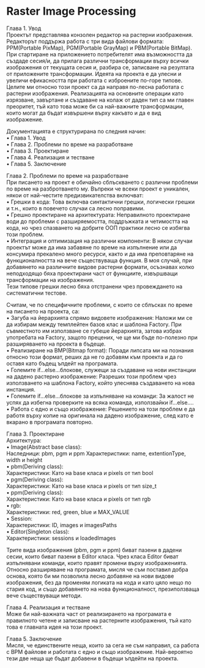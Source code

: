 # Raster Image Processing
Глава 1. Увод<br/>
Проектът представлява конзолен редактор на растерни изображения. Редакторът поддържа работа с три вида файлови формата: PPM(Portable PixMap), 
PGM(Portable GrayMap) и PBM(Portable BitMap). При стартиране на приложението потребителят има възможността да създаде сесия/и, да прилага различни трансформации върху всички изображения от текущата сесия и, разбира се, записване на резултата от приложените трансформации. Идеята на проекта е да улесни и увеличи ефикасността при работата с  изброените по-горе типове.
	Целите ми относно този проект са да направя по-лесна работата с растерни изображения. Реализацията на основните операции като изрязване, завъртане и създаване на колаж от даден тип са ми главен преоритет, тъй като това може би са 
най-важните трансформации, които могат да бъдат извършени върху какъвто и да е вид изображение.

Документацията е структурирана по следния начин:<br/>
	• Глава 1. Увод <br/>
	• Глава 2. Проблеми по време на разработване <br/>
	• Глава 3. Проектиране <br/>
 	• Глава 4. Реализация и тестване <br/> 
  	• Глава 5. Заключение <br/>

Глава 2. Проблеми по време на разработване<br/>
	При писането на проект е обичайно сблъскването с различни проблеми по време на разбротването му. Въпреки че всеки проект е уникален, някои от най-честите предизвикателства включват:<br/>
•	Грешки в кода: Това включва синтактични грешки, логически грешки и т.н., които в повечето случаи са лесно поправими.<br/>
•	Грешно проектиране на архитектурата: Неправилното проектиране води до проблеми с разширяемостта, поддръжката и четимостта на кода, но чрез спазването на добрите ООП практики лесно се избягва този проблем.<br/>
•	Интеграция и оптимизация на различни компоненти: В някои случаи проектът може да има забавяне по време на изпълнение или да консумира прекалено много ресурси, както и да има преповтаряне на функционалността на вече съществуваща функция. В моя случай, при добавянето на различните видове растерни формати, осъзнавах колко неподходящо бяха проектирани част от функциите, извършващи трансформации на изображения.<br/>
Тези типове грешки лесно бяха отстранени чрез провеждането на систематични тестове.

Считам, че по специфичните проблеми, с които се сблъсках по време на писането на прoекта, са:<br/>
•	Загуба на йерархията спрямо видовете изображения: Наложи ми се да избирам между темплейтен базов клас и шаблона Factory. При съвместното им използване се губеше йерархията, затова избрах употребата на Factory, защото прецених, че ще ми бъде по-полезно при разширяването на проекта в бъдеще.<br/>
•	Реализиране на BMP(Bitmap format): Поради липсата ми на познания относно този формат, реших да не го добавям към проекта и да го оставя като бъдещ ъпдейт на програмата.<br/>
•	Големите if…else…блокове, служещи за създаване на нови инстанции на дадено растерно изображение: Разреших този проблем чрез използването на  шаблона Factory, който улеснява създаването на нова инстанция.<br/>
•	Големите if…else…блокове за изпълняване на команди: За жалост не успях да избегна проверките на всяка команда, използвайки if…else….<br/>
•	Работа с едно и също изображение: Решението на този проблем е да работя върху копие на оригинала на дадено изображение, след като е вкарано в програмата повторно. <br/>

Глава 3. Проектиране<br/>
Архитектура:<br/>
•	Image(Abstract base class):<br/>
Наследници: pbm, pgm и ppm
Характеристики: name, extentionType, width и height<br/>
•	pbm(Deriving class):<br/>
Характеристики: Като на base класа и pixels от тип bool<br/>
•	pgm(Deriving class):<br/>
Характеристики: Като на base класа и pixels от тип size_t<br/>
•	ppm(Deriving class):<br/>
Характеристики: Като на base класа и pixels от тип rgb<br/>
•	rgb:<br/>
Характеристики: red, green, blue и MAX_VALUE<br/>
•	Session:<br/>
Характеристики: ID, images и imagesPaths<br/>
•	Editor(Singleton class):<br/>
Характеристики: sessions и loadedImages<br/>

Трите вида изображения (pbm, pgm и ppm) биват пазени в дадени сесии, които биват пазени в Editor класа. Чрез класа Editor биват изпълнявани команди, които правят промени върху изображенията.
Относно разширяване на програмата, мисля че съм поставил добра основа, която би ми позволила лесно добавяне на нови видове изображения, без да променям логиката на кода и като цяло нещо по стария код, и също добавянето на нова функционалност,  презиползваща вече съществуващи методи.

Глава 4. Реализация и тестване<br/>
	Може би най-важната част от реализирането на програмата е правилното четене и записване на растерните изображения, тъй като това е главната идея на този проект. <br/>

Глава 5. Заключение<br/>
	Мисля, че единствените неща, които за сега не съм направил, са работа с BPM файлове и работата с едно и също изображение. Най-вероятно тези две неща ще бъдат добавени в бъдещи ъпдейти на проекта.
